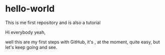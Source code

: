 # hello-world
This is me first repository  and is also a tutorial

Hi everybody yeah,

well this are my first steps with GitHub, it's , at the moment, quite easy, but let's keep going and see. 
